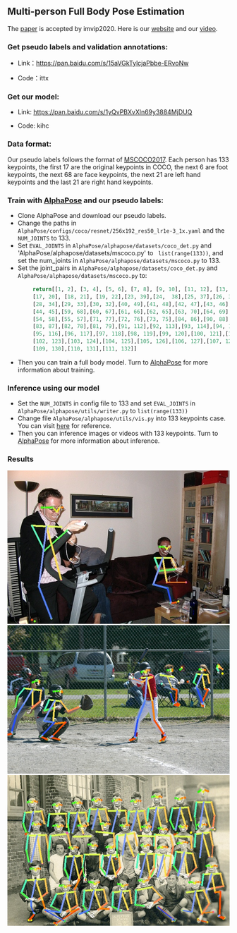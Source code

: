 ## Multi-person Full Body Pose Estimation
The [paper](https://esflfei.github.io/esflfei.gethub.io/Full%20Body%20Pose%20Estimation.pdf) is accepted by imvip2020. Here is our [website](https://esflfei.github.io/esflfei.gethub.io/website.html) and our [video](https://youtu.be/pLqdxorCtOs).

### Get pseudo labels and validation annotations:
* Link：https://pan.baidu.com/s/15aVGkTylcjaPbbe-ERvoNw

* Code：ittx

### Get our model:
* Link: https://pan.baidu.com/s/1yQvPBXvXln69y3884MjDUQ

* Code: kihc

### Data format:
Our pseudo labels follows the format of [MSCOCO2017](https://cocodataset.org/#home). Each person has 133 keypoints, the first 17 are the original keypoints in COCO, the next 6 are foot keypoints, the next 68 are face keypoints, the next 21 are left hand keypoints and the last 21 are right hand keypoints.

### Train with [AlphaPose](https://github.com/MVIG-SJTU/AlphaPose/) and our pseudo labels:
- Clone AlphaPose and download our pseudo labels.
- Change the paths in `AlphaPose/configs/coco/resnet/256x192_res50_lr1e-3_1x.yaml` and the `NUM_JOINTS` to 133.
- Set `EVAL_JOINTS` in `AlphaPose/alphapose/datasets/coco_det.py` and 'AlphaPose/alphapose/datasets/mscoco.py' to ` list(range(133))`, and set the num_joints in `AlphaPose/alphapose/datasets/mscoco.py` to 133.
- Set the joint_pairs in `AlphaPose/alphapose/datasets/coco_det.py` and `AlphaPose/alphapose/datasets/mscoco.py` to:
```python
        return[[1, 2], [3, 4], [5, 6], [7, 8], [9, 10], [11, 12], [13, 14], [15, 16], 
        [17, 20], [18, 21], [19, 22],[23, 39],[24,  38],[25, 37],[26, 36],[27, 35],
        [28, 34],[29, 33],[30, 32],[40, 49],[41, 48],[42, 47],[43, 46],
        [44, 45],[59, 68],[60, 67],[61, 66],[62, 65],[63, 70],[64, 69],
        [54, 58],[55, 57],[71, 77],[72, 76],[73, 75],[84, 86],[90, 88],
        [83, 87],[82, 78],[81, 79],[91, 112],[92, 113],[93, 114],[94, 115],
        [95, 116],[96, 117],[97, 118],[98, 119],[99, 120],[100, 121],[101, 122],
        [102, 123],[103, 124],[104, 125],[105, 126],[106, 127],[107, 128],[108, 129],
        [109, 130],[110, 131],[111, 132]]
```
- Then you can train a full body model. Turn to [AlphaPose](https://github.com/MVIG-SJTU/AlphaPose#quick-start) for more information about training.

### Inference using our model
- Set the `NUM_JOINTS` in config file to 133 and set `EVAL_JOINTS` in `AlphaPose/alphapose/utils/writer.py` to `list(range(133))`
- Change file `AlphaPose/alphapose/utils/vis.py` into 133 keypoints case. You can visit [here](https://github.com/HaoyiZhu/AlphaPose/blob/master/alphapose/utils/vis.py) for reference.
- Then you can inference images or videos with 133 keypoints. Turn to [AlphaPose](https://github.com/MVIG-SJTU/AlphaPose#quick-start) for more information about inference.

### Results
<p align='center'>
    <img src="res/res0.jpg">
    <img src="res/res1.jpg">
    <img src="res/res2.jpg">
</p>
